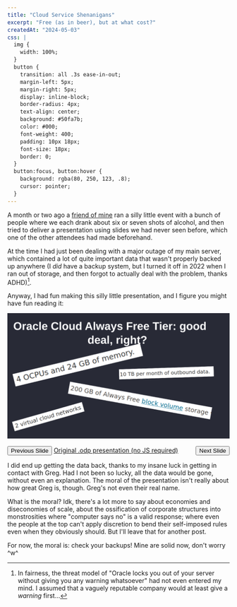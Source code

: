 ```yaml
---
title: "Cloud Service Shenanigans"
excerpt: "Free (as in beer), but at what cost?"
createdAt: "2024-05-03"
css: |
  img {
    width: 100%;
  }
  button {
    transition: all .3s ease-in-out;
    margin-left: 5px;
    margin-right: 5px;
    display: inline-block;
    border-radius: 4px;
    text-align: center;
    background: #50fa7b;
    color: #000;
    font-weight: 400;
    padding: 10px 18px;
    font-size: 18px;
    border: 0;
  }
  button:focus, button:hover {
    background: rgba(80, 250, 123, .8);
    cursor: pointer;
  }
---
```


A month or two ago a [friend of mine](https://skye.purchasethe.uk) ran a silly
little event with a bunch of people where we each drank about six or seven
shots of alcohol, and then tried to deliver a presentation using slides we had
never seen before, which one of the other attendees had made beforehand.

At the time I had just been dealing with a major outage of my main server,
which contained a lot of quite important data that wasn't properly backed up
anywhere (I *did* have a backup system, but I turned it off in 2022 when I ran
out of storage, and then forgot to actually deal with the problem, thanks
ADHD)[^1].

[^1]: In fairness, the threat model of "Oracle locks you out of your server
without giving you any warning whatsoever" had not even entered my mind. I
assumed that a vaguely reputable company would at least give a *warning*
first...

Anyway, I had fun making this silly little presentation, and I figure you might
have fun reading it:

<script>
  // JAAAAAVASCRIPT?? What have I become???
  const slides = ["1.0", "1.1", "2.0", "3.0", "3.1"]
  function toSlide(displayed_slide) {
    for (slide of slides) {
      if (slide === displayed_slide) {
        document.getElementById("slide_"+slide).style.display = "";
      } else {
        document.getElementById("slide_"+slide).style.display = "none";
      }
    }
  }
  function prev() {
    let current_idx = +document.getElementById("slides").dataset.current;
    let prev_idx = Math.max(current_idx - 1, 0);
    toSlide(slides[prev_idx]);
    document.getElementById("slides").dataset.current = prev_idx;
  }
  function next() {
    let current_idx = +document.getElementById("slides").dataset.current;
    let next_idx = Math.min(current_idx + 1, 4);
    toSlide(slides[next_idx]);
    document.getElementById("slides").dataset.current = next_idx;
  }
</script>

<div id="slides" data-current="0" onload="toslide('1.0')">
  <img id="slide_1.0" src="./slides/1.0.svg">
  <img id="slide_1.1" src="./slides/1.1.svg" style="display: none">
  <img id="slide_2.0" src="./slides/2.0.svg" style="display: none">
  <img id="slide_3.0" src="./slides/3.0.svg" style="display: none">
  <img id="slide_3.1" src="./slides/3.1.svg" style="display: none">
</div>

<p>
  <button onclick="prev()">Previous Slide</button>
  <span style="float:right">
    <button onclick="next()">Next Slide</button>
  </span>
  <span style="float:center"><a href="./original.odp">Original .odp presentation (no JS required)</a></span>
</p>

I did end up getting the data back, thanks to my insane luck in getting in
contact with Greg. Had I not been so lucky, all the data would be gone, without
even an explanation. The moral of the presentation isn't really about how great
Greg is, though. Greg's not even their real name.

What is the moral? Idk, there's a lot more to say about economies and
diseconomies of scale, about the ossification of corporate structures into
monstrosities where "computer says no" is a valid response; where even the
people at the top can't apply discretion to bend their self-imposed rules even
when they obviously should. But I'll leave that for another post.

For now, the moral is: check your backups! Mine are solid now, don't worry \^w\^
